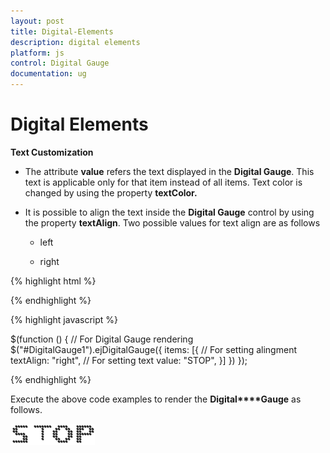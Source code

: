 ```yaml
---
layout: post
title: Digital-Elements
description: digital elements
platform: js
control: Digital Gauge
documentation: ug
---
```


# Digital Elements

**Text Customization**

* The attribute **value** refers the text displayed in the **Digital Gauge**. This text is applicable only for that item instead of all items. Text color is changed by using the property **textColor.**

* It is possible to align the text inside the **Digital Gauge** control by using the property **textAlign**. Two possible values for text align are as follows

  * left

  * right


{% highlight html %}

<div id="DigitalGauge1"></div>

{% endhighlight %}

{% highlight javascript %}

  $(function () {
        // For Digital Gauge rendering
        $("#DigitalGauge1").ejDigitalGauge({
            items: [{
                // For setting alingment
                textAlign: "right",
                // For setting text
                value: "STOP",
            }]
        })
    });


{% endhighlight %}

Execute the above code examples to render the **Digital****Gauge** as follows.

![](/js/DigitalGauge/Digital-Elements_images/Digital-Elements_img1.png)


